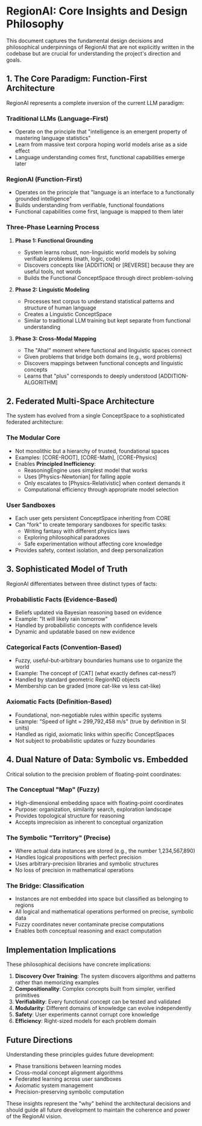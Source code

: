 # RegionAI: Core Insights and Design Philosophy

This document captures the fundamental design decisions and philosophical underpinnings of RegionAI that are not explicitly written in the codebase but are crucial for understanding the project's direction and goals.

## 1. The Core Paradigm: Function-First Architecture

RegionAI represents a complete inversion of the current LLM paradigm:

### Traditional LLMs (Language-First)
- Operate on the principle that "intelligence is an emergent property of mastering language statistics"
- Learn from massive text corpora hoping world models arise as a side effect
- Language understanding comes first, functional capabilities emerge later

### RegionAI (Function-First)
- Operates on the principle that "language is an interface to a functionally grounded intelligence"
- Builds understanding from verifiable, functional foundations
- Functional capabilities come first, language is mapped to them later

### Three-Phase Learning Process

1. **Phase 1: Functional Grounding**
   - System learns robust, non-linguistic world models by solving verifiable problems (math, logic, code)
   - Discovers concepts like [ADDITION] or [REVERSE] because they are useful tools, not words
   - Builds the Functional ConceptSpace through direct problem-solving

2. **Phase 2: Linguistic Modeling**
   - Processes text corpus to understand statistical patterns and structure of human language
   - Creates a Linguistic ConceptSpace
   - Similar to traditional LLM training but kept separate from functional understanding

3. **Phase 3: Cross-Modal Mapping**
   - The "Aha!" moment where functional and linguistic spaces connect
   - Given problems that bridge both domains (e.g., word problems)
   - Discovers mappings between functional concepts and linguistic concepts
   - Learns that "plus" corresponds to deeply understood [ADDITION-ALGORITHM]

## 2. Federated Multi-Space Architecture

The system has evolved from a single ConceptSpace to a sophisticated federated architecture:

### The Modular Core
- Not monolithic but a hierarchy of trusted, foundational spaces
- Examples: [CORE-ROOT], [CORE-Math], [CORE-Physics]
- Enables **Principled Inefficiency**:
  - ReasoningEngine uses simplest model that works
  - Uses [Physics-Newtonian] for falling apple
  - Only escalates to [Physics-Relativistic] when context demands it
  - Computational efficiency through appropriate model selection

### User Sandboxes
- Each user gets persistent ConceptSpace inheriting from CORE
- Can "fork" to create temporary sandboxes for specific tasks:
  - Writing fantasy with different physics laws
  - Exploring philosophical paradoxes
  - Safe experimentation without affecting core knowledge
- Provides safety, context isolation, and deep personalization

## 3. Sophisticated Model of Truth

RegionAI differentiates between three distinct types of facts:

### Probabilistic Facts (Evidence-Based)
- Beliefs updated via Bayesian reasoning based on evidence
- Example: "It will likely rain tomorrow"
- Handled by probabilistic concepts with confidence levels
- Dynamic and updatable based on new evidence

### Categorical Facts (Convention-Based)
- Fuzzy, useful-but-arbitrary boundaries humans use to organize the world
- Example: The concept of [CAT] (what exactly defines cat-ness?)
- Handled by standard geometric RegionND objects
- Membership can be graded (more cat-like vs less cat-like)

### Axiomatic Facts (Definition-Based)
- Foundational, non-negotiable rules within specific systems
- Example: "Speed of light = 299,792,458 m/s" (true by definition in SI units)
- Handled as rigid, axiomatic links within specific ConceptSpaces
- Not subject to probabilistic updates or fuzzy boundaries

## 4. Dual Nature of Data: Symbolic vs. Embedded

Critical solution to the precision problem of floating-point coordinates:

### The Conceptual "Map" (Fuzzy)
- High-dimensional embedding space with floating-point coordinates
- Purpose: organization, similarity search, exploration landscape
- Provides topological structure for reasoning
- Accepts imprecision as inherent to conceptual organization

### The Symbolic "Territory" (Precise)
- Where actual data instances are stored (e.g., the number 1,234,567,890)
- Handles logical propositions with perfect precision
- Uses arbitrary-precision libraries and symbolic structures
- No loss of precision in mathematical operations

### The Bridge: Classification
- Instances are not embedded into space but classified as belonging to regions
- All logical and mathematical operations performed on precise, symbolic data
- Fuzzy coordinates never contaminate precise computations
- Enables both conceptual reasoning and exact computation

## Implementation Implications

These philosophical decisions have concrete implications:

1. **Discovery Over Training**: The system discovers algorithms and patterns rather than memorizing examples
2. **Compositionality**: Complex concepts built from simpler, verified primitives
3. **Verifiability**: Every functional concept can be tested and validated
4. **Modularity**: Different domains of knowledge can evolve independently
5. **Safety**: User experiments cannot corrupt core knowledge
6. **Efficiency**: Right-sized models for each problem domain

## Future Directions

Understanding these principles guides future development:

- Phase transitions between learning modes
- Cross-modal concept alignment algorithms
- Federated learning across user sandboxes
- Axiomatic system management
- Precision-preserving symbolic computation

These insights represent the "why" behind the architectural decisions and should guide all future development to maintain the coherence and power of the RegionAI vision.